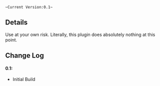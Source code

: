 `~Current Version:0.1~`

Details
---
Use at your own risk. Literally, this plugin does absolutely nothing at this point.

Change Log
---
#### 0.1:
* Initial Build